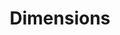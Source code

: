 ---
bigquery: https://console.cloud.google.com/bigquery?p=covid-19-dimensions-ai&page=table&d=data&t=publications
contributors: Digital Science, https://www.digital-science.com/
cost: Free for personal, non-commercial use.
description: Dimensions contains more than 100 million publications, ranging from
  articles published in scholarly journals, books and book chapters, to preprints
  and conference proceedings. All publications are contextualized with linked data
  sets, funding, publications, patents, clinical trials, and policy documents. You
  can also view associated categories, funders, institutions, and researcher profiles.
documentation: https://docs.dimensions.ai/bigquery/index.html
last_edit: Mon, 04 Apr 2022 19:04:00 GMT
location: https://www.dimensions.ai/products/free/
maintained_by: Digital Science, https://www.digital-science.com/
schema_fields: '[''funder_orgs'', ''repository_id'', ''research_org_cities'', ''researcher_ids'',
  ''funder_org'', ''categories'', ''funder_org_state_codes'', ''current_assignee'',
  ''active_years'', ''gender'', ''book_series_title'', ''email_address'', ''priority_date'',
  ''funding_chf'', ''category_hrcs_rac'', ''publication_date'', ''proceedings_title'',
  ''application_number'', ''original_assignee'', ''category_hra'', ''year'', ''abstract'',
  ''category_sdg'', ''conditions'', ''mesh_terms'', ''funding_eur'', ''links'', ''end_date'',
  ''organisation_details'', ''funding_cny'', ''granted_date'', ''created_date'', ''category_bra'',
  ''category_icrp_cso'', ''jurisdiction'', ''relationships'', ''name'', ''category_rcdc'',
  ''journal_lists'', ''investigators'', ''category_uoa'', ''types'', ''pmid'', ''aliases'',
  ''date_normal'', ''type'', ''resulting_publication_ids'', ''reference_ids'', ''phase'',
  ''legal_events'', ''acronym'', ''date_modified'', ''start_year'', ''concepts'',
  ''metrics'', ''mesh_headings'', ''repository_name'', ''associated_publication_id'',
  ''associated_publication_pmid'', ''external_ids'', ''research_org_city_names'',
  ''funding_gbp'', ''publisher'', ''brief_title'', ''family_id'', ''expiration_year'',
  ''original_title'', ''assignee_orgs'', ''category_icrp_ct'', ''category_for'', ''expiration_date'',
  ''citations_count'', ''filing_status'', ''foa_number'', ''wikipedia_url'', ''embargo_date'',
  ''legal_status'', ''acronyms'', ''family_count'', ''research_org_countries'', ''interventions'',
  ''date_imported_gbq'', ''original_assignee_orgs'', ''address'', ''language'', ''start_date'',
  ''filing_year'', ''filing_date'', ''pages'', ''funding_nzd'', ''publication_ids'',
  ''description'', ''source_id'', ''associated_publication_arxiv_id'', ''id'', ''issue'',
  ''category_hrcs_hc'', ''authors'', ''date_print'', ''pmcid'', ''priority_year'',
  ''funder_countries'', ''altmetrics'', ''status'', ''funding_details'', ''research_org_state_codes'',
  ''research_orgs'', ''associated_publication_doi'', ''patent_ids'', ''funding_usd'',
  ''parent_id'', ''date'', ''citations'', ''inventor_names'', ''funder_org_acronyms'',
  ''repository_url'', ''arxiv_id'', ''funding_jpy'', ''date_online'', ''clinical_trial_ids'',
  ''original_assignee_countries'', ''funder_org_cities'', ''funder_org_countries'',
  ''assignee_countries'', ''research_org_state_names'', ''associated_grant_ids'',
  ''citation_string'', ''editors'', ''kind'', ''eisbn'', ''journal'', ''funding_aud'',
  ''current_assignee_orgs'', ''acknowledgements'', ''resulting_publication_doi'',
  ''linkout'', ''funding_amount'', ''original_abstract'', ''book_title'', ''title'',
  ''research_org_country_names'', ''isbn'', ''publication_year'', ''end_year'', ''registry'',
  ''subtitles'', ''funding_cad'', ''funding_currency'', ''date_inserted'', ''family_members_ids'',
  ''cited_by_ids'', ''labels'', ''open_access_categories_v2'', ''ipcr'', ''established'',
  ''doi'', ''volume'', ''conference'', ''supporting_grant_ids'', ''cpc'', ''granted_year'',
  ''license'', ''current_assignee_countries'', ''open_access_categories'', ''grant_number'']'
shortname: dimensions
tags:
- scholarly literature
- patents
- funding
- clinical trials
- academic profiles
terms_of_use: 'Use of both the Dimensions COVID-19 dataset and full Dimensions dataset
  are subject to the Dimensions Terms of use: https://www.dimensions.ai/policies-terms-legal '
title: Dimensions
uuid: dcff88bd-fe6b-4fdb-8159-809bf9d7bc1c
---